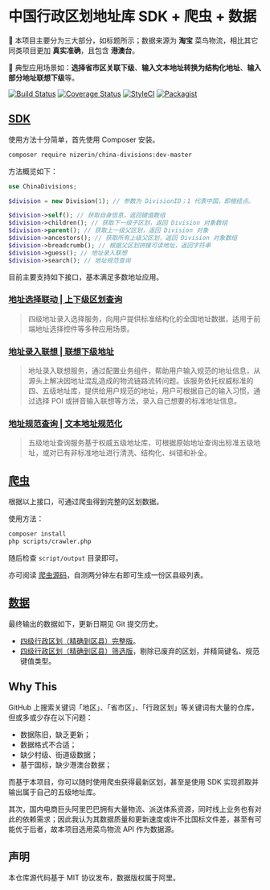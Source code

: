 # 中国行政区划地址库 SDK + 爬虫 + 数据

📍 本项目主要分为三大部分，如标题所示；数据来源为 **淘宝** 菜鸟物流，相比其它同类项目更加 **真实准确**，且包含 **港澳台**。

🤔 典型应用场景如：**选择省市区关联下级**、**输入文本地址转换为结构化地址**、**输入部分地址联想下级**等。

[![Build Status](https://travis-ci.org/NiZerin/china-divisions.svg?branch=master)](https://travis-ci.org/NiZerin/china-divisions)
[![Coverage Status](https://coveralls.io/repos/github/NiZerin/china-divisions/badge.svg)](https://coveralls.io/github/NiZerin/china-divisions)
[![StyleCI](https://github.styleci.io/repos/151451370/shield?branch=master)](https://github.styleci.io/repos/151451370)
[![Packagist](https://img.shields.io/packagist/v/NiZerin/china-divisions.svg)](https://packagist.org/packages/NiZerin/china-divisions)

## [SDK](src/)

使用方法十分简单，首先使用 Composer 安装。

```bash
composer require nizerin/china-divisions:dev-master
```

方法概览如下：

```php
use ChinaDivisions;

$division = new Division(1); // 参数为 DivisionID；1 代表中国，即根结点。

$division->self(); // 获取自身信息，返回键值数组
$division->children(); // 获取下一级子区划，返回 Division 对象数组
$division->parent(); // 获取上一级父区划，返回 Division 对象
$division->ancestors(); // 获取所有上级父区划，返回 Division 对象数组
$division->breadcrumb(); // 根据父区划拼接可读地址，返回字符串
$division->guess(); // 地址录入联想
$division->search(); // 地址规范查询
```

目前主要支持如下接口，基本满足多数地址应用。

### [地址选择联动 | 上下级区划查询](https://cloud.cainiao.com/markets/cnwww/cncloud-dzk-detail-division)

> 四级地址录入选择服务，向用户提供标准结构化的全国地址数据，适用于前端地址选择控件等多种应用场景。

### [地址录入联想 | 联想下级地址](https://cloud.cainiao.com/markets/cnwww/cncloud-dzk-detail-associationcncloud-dzk-detail-associate)

> 地址录入联想服务，通过配置业务组件，帮助用户输入规范的地址信息，从源头上解决因地址混乱造成的物流链路流转问题。该服务依托权威标准的四、五级地址库，提供给用户规范的地址，用户可根据自己的输入习惯，通过选择 POI 或拼音输入联想等方法，录入自己想要的标准地址信息。

### [地址规范查询 | 文本地址规范化](https://cloud.cainiao.com/markets/cnwww/cncloud-dzk-detail-query)

> 五级地址查询服务基于权威五级地址库，可根据原始地址查询出标准五级地址，或对已有非标准地址进行清洗、结构化、纠错和补全。

## [爬虫](scripts/)

根据以上接口，可通过爬虫得到完整的区划数据。

使用方法：

```bash
composer install
php scripts/crawler.php
```

随后检查 `script/output` 目录即可。

亦可阅读 [爬虫源码](scripts/crawler.php)，自测两分钟左右即可生成一份区县级列表。

## [数据](scripts/output)

最终输出的数据如下，更新日期见 Git 提交历史。

- [四级行政区划（精确到区县）完整版](scripts/output/level4-full.json)。
- [四级行政区划（精确到区县）筛选版](scripts/output/level4-mini.json)，剔除已废弃的区划，并精简键名、规范键值类型。

## Why This

GitHub 上搜索关键词「地区」、「省市区」、「行政区划」等关键词有大量的仓库，但或多或少存在以下问题：

- 数据陈旧，缺乏更新；
- 数据格式不合适；
- 缺少村级、街道级数据；
- 基于国标，缺少港澳台数据；

而基于本项目，你可以随时使用爬虫获得最新区划，甚至是使用 SDK 实现抓取并输出属于自己的五级地址库。

其次，国内电商巨头阿里巴巴拥有大量物流、派送体系资源，同时线上业务也有对此的依赖需求；因此我认为其数据质量和更新速度或许不比国标文件差，甚至有可能优于后者，故本项目选用菜鸟物流 API 作为数据源。

## 声明

本仓库源代码基于 MIT 协议发布，数据版权属于阿里。
